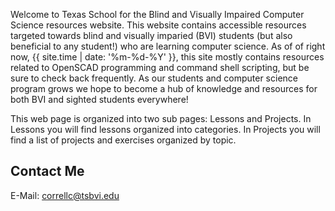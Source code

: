 Welcome to Texas School for the Blind and Visually Impaired Computer Science resources website. This website contains accessible resources targeted towards blind and visually imparied (BVI) students (but also beneficial to any student!) who are learning computer science. As of of right now, {{ site.time | date: '%m-%d-%Y' }}, this site mostly contains resources related to OpenSCAD programming and command shell scripting, but be sure to check back frequently. As our students and computer science program grows we hope to become a hub of knowledge and resources for both BVI and sighted students everywhere!  

This web page is organized into two sub pages: Lessons and Projects. In Lessons you will find lessons organized into categories. In Projects you will find a list of projects and exercises organized by topic.  

## Contact Me
E-Mail: [correllc@tsbvi.edu](mailto:correllc@tsbvi.edu)